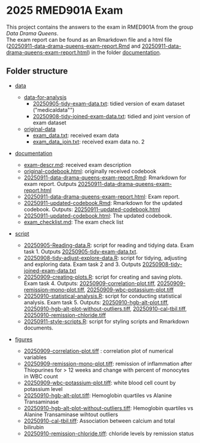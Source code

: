# 2025 RMED901A Exam
This project contains the answers to the exam in RMED901A from the group _Data Drama Queens_.<br>
The exam report can be found as an Rmarkdown file and a html file ([20250911-data-drama-queens-exam-report.Rmd](documentation/20250911-data-drama-queens-exam-report.Rmd) and [20250911-data-drama-queens-exam-report.html](documentation/20250911-data-drama-queens-exam-report.html)) in the folder [documentation](documentation).

## Folder structure
* [data](data)
    + [data-for-analysis](data/data-for-analysis)
      + [20250905-tidy-exam-data.txt](data/data-for-analysis/20250905-tidy-exam-data.txt): tidied version of exam dataset ("medicaldata"")
      + [20250908-tidy-joined-exam-data.txt](data/data-for-analysis/20250908-tidy-joined-exam-data.txt): tidied and joint version of exam dataset
    + [original-data](data/original-data)   
      + [exam_data.txt](data/original-data/exam_data.txt): received exam data
      + [exam_data_join.txt](data/original-data/exam_data_join.txt): received exam data no. 2
      

* [documentation](documentation)
    + [exam-descr.md](documentation/exam-descr.md): received exam description
    + [original-codebook.html](documentation/original-codebook.html): originally received codebook
    + [20250911-data-drama-queens-exam-report.Rmd](documentation/20250911-data-drama-queens-exam-report.Rmd): Rmarkdown for exam report. 
       Outputs   [20250911-data-drama-queens-exam-report.html](documentation/20250911-data-drama-queens-exam-report.html)
    + [20250911-data-drama-queens-exam-report.html](documentation/20250911-data-drama-queens-exam-report.html): Exam report.
    + [20250911-updated-codebook.Rmd](documentation/20250911-updated-codebook.Rmd): Rmarkdown for the updated codebook. Outputs: [20250911-updated-codebook.html](documentation/20250911-updated-codebook.html)
    + [20250911-updated-codebook.html](documentation/20250911-updated-codebook.html): The updated codebook.
    + [exam_checklist.md](documentation/exam-checklist.md): The exam check list
     
      
* [script](script)
    + [20250905-Reading-data.R](script/20250905-Reading-data.R): script for reading and tidying data. Exam task 1. Outputs [20250905-tidy-exam-data.txt](data/data-for-analysis/20250905-tidy-exam-data.txt).
    + [20250908-tidy-adjust-explore-data.R](script/20250908-tidy-adjust-explore-data.R): script for tidying, adjusting and exploring data. Exam task 2 and 3. Outputs [20250908-tidy-joined-exam-data.txt](data/data-for-analysis/20250908-tidy-joined-exam-data.txt)
    + [20250909-creating-plots.R](script/20250909-creating-plots.R): script for creating and saving plots. Exam task 4. Outputs:
      [20250909-correlation-plot.tiff](figures/20250909-correlation-plot.tiff),
      [20250909-remission-mono-plot.tiff](figures/20250909-remission-mono-plot.tiff), 
      [20250909-wbc-potassium-plot.tiff](figures/20250909-wbc-potassium-plot.tiff)
    + [20250910-statistical-analysis.R](script/20250910-statistical-analysis.R):  script for conducting statistical analysis. Exam task 5. Outputs:
    [20250910-hgb-alt-plot.tiff](figures/20250910-hgb-alt-plot.tiff),
    [20250910-hgb-alt-plot-without-outliers.tiff](figures/20250910-hgb-alt-plot-without-outliers.tiff),
    [20250910-cal-tbil.tiff](figures/20250910-cal-tbil.tiff),
    [20250910-remission-chloride.tiff](figures/20250910-remission-chloride.tiff)
    + [20250911-style-scripts.R](script/20250911-style-scripts.R): script for styling scripts and Rmarkdown documents.

* [figures](figures)
    + [20250909-correlation-plot.tiff](figures/20250909-correlation-plot.tiff) : correlation plot of numerical variables
    + [20250909-remission-mono-plot.tiff](figures/20250909-remission-mono-plot.tiff): remission of inflammation after Thiopurines for > 12 weeks and change with percent of monocytes in WBC count
    + [20250909-wbc-potassium-plot.tiff](figures/20250909-wbc-potassium-plot.tiff): white blood cell count by potassium level
    + [20250910-hgb-alt-plot.tiff](figures/20250910-hgb-alt-plot.tiff): Hemoglobin quartiles vs Alanine Transaminase
    + [20250910-hgb-alt-plot-without-outliers.tiff](figures/20250910-hgb-alt-plot-without-outliers.tiff): Hemoglobin quartiles vs Alanine Transaminase wihtout outliers
    + [20250910-cal-tbil.tiff](figures/20250910-cal-tbil.tiff): Association between calcium and total bilirubin
    + [20250910-remission-chloride.tiff](figures/20250910-remission-chloride.tiff): chloride levels by remission status

